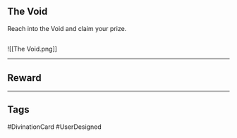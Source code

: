 ## The Void
Reach into the Void and claim your prize.
## 
![[The Void.png]]

---
## Reward


---
## Tags
#DivinationCard
#UserDesigned